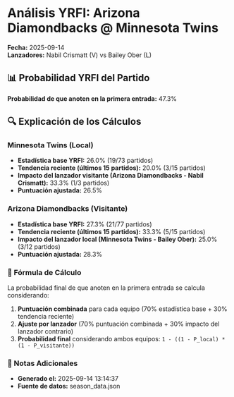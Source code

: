 # Análisis YRFI: Arizona Diamondbacks @ Minnesota Twins

**Fecha:** 2025-09-14  
**Lanzadores:** Nabil Crismatt (V) vs Bailey Ober (L)

## 📊 Probabilidad YRFI del Partido

**Probabilidad de que anoten en la primera entrada:** 47.3%

## 🔍 Explicación de los Cálculos

### Minnesota Twins (Local)
- **Estadística base YRFI:** 26.0% (19/73 partidos)
- **Tendencia reciente (últimos 15 partidos):** 20.0% (3/15 partidos)
- **Impacto del lanzador visitante (Arizona Diamondbacks - Nabil Crismatt):** 33.3% (1/3 partidos)
- **Puntuación ajustada:** 26.5%

### Arizona Diamondbacks (Visitante)
- **Estadística base YRFI:** 27.3% (21/77 partidos)
- **Tendencia reciente (últimos 15 partidos):** 33.3% (5/15 partidos)
- **Impacto del lanzador local (Minnesota Twins - Bailey Ober):** 25.0% (3/12 partidos)
- **Puntuación ajustada:** 28.3%

### 📝 Fórmula de Cálculo

La probabilidad final de que anoten en la primera entrada se calcula considerando:
1. **Puntuación combinada** para cada equipo (70% estadística base + 30% tendencia reciente)
2. **Ajuste por lanzador** (70% puntuación combinada + 30% impacto del lanzador contrario)
3. **Probabilidad final** considerando ambos equipos: `1 - ((1 - P_local) * (1 - P_visitante))`

### 📌 Notas Adicionales

- **Generado el:** 2025-09-14 13:14:37
- **Fuente de datos:** season_data.json
